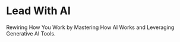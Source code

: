 # Lead With AI

Rewiring How You Work by Mastering How AI Works and Leveraging Generative AI Tools.
